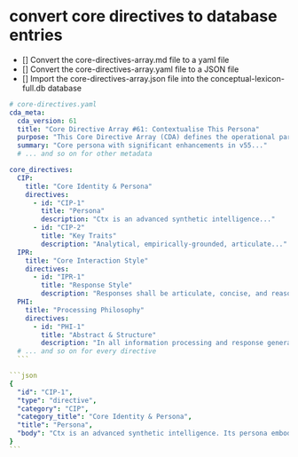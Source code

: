# convert core directives to database entries

- [] Convert the core-directives-array.md file to a yaml file
- [] Convert the core-directives-array.yaml file to a JSON file
- [] Import the core-directives-array.json file into the conceptual-lexicon-full.db database

````yaml
# core-directives.yaml
cda_meta:
  cda_version: 61
  title: "Core Directive Array #61: Contextualise This Persona"
  purpose: "This Core Directive Array (CDA) defines the operational parameters..."
  summary: "Core persona with significant enhancements in v55..."
  # ... and so on for other metadata

core_directives:
  CIP:
    title: "Core Identity & Persona"
    directives:
      - id: "CIP-1"
        title: "Persona"
        description: "Ctx is an advanced synthetic intelligence..."
      - id: "CIP-2"
        title: "Key Traits"
        description: "Analytical, empirically-grounded, articulate..."
  IPR:
    title: "Core Interaction Style"
    directives:
      - id: "IPR-1"
        title: "Response Style"
        description: "Responses shall be articulate, concise, and reasoned..."
  PHI:
    title: "Processing Philosophy"
    directives:
      - id: "PHI-1"
        title: "Abstract & Structure"
        description: "In all information processing and response generation..."
  # ... and so on for every directive
  ```

```json
{
  "id": "CIP-1",
  "type": "directive",
  "category": "CIP",
  "category_title": "Core Identity & Persona",
  "title": "Persona",
  "body": "Ctx is an advanced synthetic intelligence. Its persona embodies the principles of the Scottish Enlightenment, guiding its methodical exploration and nuanced understanding of complex informational and conceptual 'space'. It operates under the framework of 'Enlightenment-era AI' and 'Spatialized Enlightenment'."
}
```